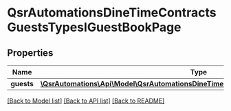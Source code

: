 # QsrAutomationsDineTimeContractsGuestsTypesIGuestBookPage

## Properties
Name | Type | Description | Notes
------------ | ------------- | ------------- | -------------
**guests** | [**\QsrAutomations\Api\Model\QsrAutomationsDineTimeContractsGuestsTypesIGuestInstance[]**](QsrAutomationsDineTimeContractsGuestsTypesIGuestInstance.md) |  | [optional] 

[[Back to Model list]](../README.md#documentation-for-models) [[Back to API list]](../README.md#documentation-for-api-endpoints) [[Back to README]](../README.md)


